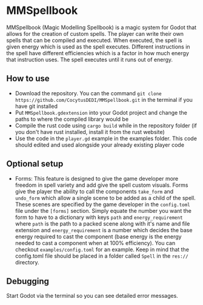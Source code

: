 # MMSpellbook
MMSpellbook (Magic Modelling Spellbook) is a magic system for Godot that allows for the creation of custom spells. The player can write their own spells that can be compiled and executed. When executed, the spell is given energy which is used as the spell executes. Different instructions in the spell have different efficiencies which is a factor in how much energy that instruction uses. The spell executes until it runs out of energy.

## How to use
- Download the repository. You can the command `git clone https://github.com/CocytusDEDI/MMSpellbook.git` in the terminal if you have git installed
- Put `MMSpellbook.gdextension` into your Godot project and change the paths to where the compiled library would be
- Compile the rust code using `cargo build` while in the repository folder (if you don't have rust installed, install it from the rust website)
- Use the code in the `player.gd` example in the examples folder. This code should edited and used alongside your already existing player code

## Optional setup
- Forms: This feature is designed to give the game developer more freedom in spell variety and add give the spell custom visuals. Forms give the player the ability to call the components `take_form` and `undo_form` which allow a single scene to be added as a child of the spell. These scenes are specified by the game developer in the `config.toml` file under the `[forms]` section. Simply equate the number you want the form to have to a dictionary with keys `path` and `energy_requirement` where `path` is the path to a packed scene along with it's name and file extension and `energy_requirement` is a number which decides the base energy required to cast the component (base energy is the energy needed to cast a component when at 100% efficiency). You can checkout `examples/config.toml` for an example. Keep in mind that the config.toml file should be placed in a folder called `Spell` in the `res://` directory.

## Debugging
Start Godot via the terminal so you can see detailed error messages.
